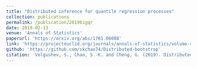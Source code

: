 ```yaml
---
title: "Distributed inference for quantile regression processes"
collection: publications
permalink: /publication/2019bigqr
date: 2019-02-13
venue: 'Annals of Statistics'
paperurl: 'https://arxiv.org/abs/1701.06088'
link: 'https://projecteuclid.org/journals/annals-of-statistics/volume-47/issue-3/Distributed-inference-for-quantile-regression-processes/10.1214/18-AOS1730.short'
github: 'https://github.com/skchao74/Distributed-bootstrap'
citation: 'Volgushev, S., Chao, S.-K. and Cheng, G. (2019). Distributed inference for quantile regression processes. *Annals of Statistics*, 47(3): 1634-1662.'
---
```

